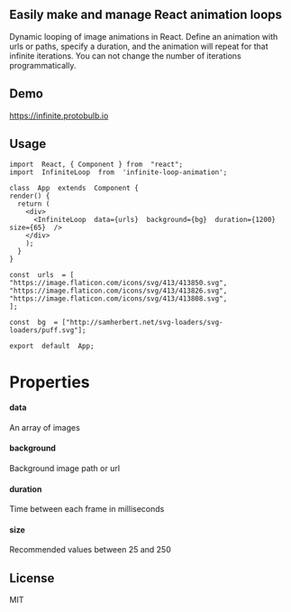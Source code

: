 ## Easily make and manage React animation loops
Dynamic looping of image animations in React. Define an animation with urls or paths, specify a duration, and the animation will repeat for that infinite iterations. You can not change the number of iterations programmatically.

## Demo
https://infinite.protobulb.io

## Usage

    import  React, { Component } from  "react";    
    import  InfiniteLoop  from  'infinite-loop-animation';    
    
    class  App  extends  Component {
    render() {
      return (    
        <div>    
          <InfiniteLoop  data={urls}  background={bg}  duration={1200}  size={65}  />
        </div>
        );    
      }    
    }
    
    const  urls  = [    
    "https://image.flaticon.com/icons/svg/413/413850.svg",    
    "https://image.flaticon.com/icons/svg/413/413826.svg",    
    "https://image.flaticon.com/icons/svg/413/413808.svg",
    ];
       
    const  bg  = ["http://samherbert.net/svg-loaders/svg-loaders/puff.svg"];
   
    export  default  App;


# Properties

#### data
An array of images
#### background
Background image path or url
#### duration
Time between each frame in milliseconds
#### size
Recommended values between 25 and 250

## License

MIT
